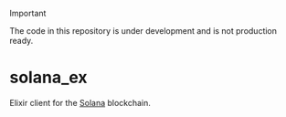 > [!IMPORTANT]
> The code in this repository is under development and is not production ready.

# solana_ex

Elixir client for the [Solana](https://solana.com/) blockchain.
